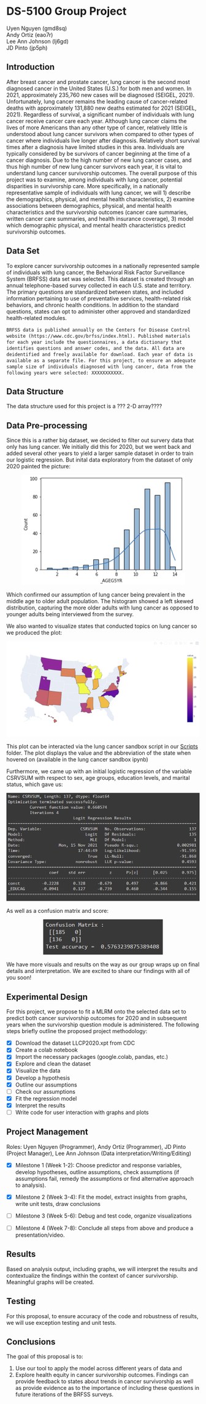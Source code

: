 # DS-5100 Group Project

Uyen Nguyen (gmd8sq) \
Andy Ortiz (eao7r) \
Lee Ann Johnson (lj6gd) \
JD Pinto (jp5ph)

## Introduction 
  After breast cancer and prostate cancer, lung cancer is the second most diagnosed cancer in the United States (U.S.) for both men and women. In 2021, approximately 235,760 new cases will be diagnosed (SEIGEL, 2021). Unfortunately, lung cancer remains the leading cause of cancer-related deaths with approximately 131,880 new deaths estimated for 2021 (SEIGEL, 2021). Regardless of survival, a significant number of individuals with lung cancer receive cancer care each year.
  Although lung cancer claims the lives of more Americans than any other type of cancer, relatively little is understood about lung cancer survivors when compared to other types of cancer where individuals live longer after diagnosis. Relatively short survival times after a diagnosis have limited studies in this area. Individuals are typically considered by be survivors of cancer beginning at the time of a cancer diagnosis. Due to the high number of new lung cancer cases, and thus high number of new lung cancer survivors each year, it is vital to understand lung cancer survivorship outcomes. 
  The overall purpose of this project was to examine, among individuals with lung cancer, potential disparities in survivorship care. More specifically, in a nationally representative sample of individuals with lung cancer, we will 1) describe the demographics, physical, and mental health characteristics, 2) examine associations between demographics, physical, and mental health characteristics and the survivorship outcomes (cancer care summaries, written cancer care summaries, and health insurance coverage), 3) model which demographic physical, and mental health characteristics predict survivorship outcomes. 


## Data Set
  To explore cancer survivorship outcomes in a nationally represented sample of individuals with lung cancer, the Behavioral Risk Factor Surveillance System (BRFSS) data set was selected. This dataset is created through an annual telephone-based survey collected in each U.S. state and territory. The primary questions are standardized between states, and included information pertaining to use of preventative services, health-related risk behaviors, and chronic health conditions. In addition to the standard questions, states can opt to administer other approved and standardized health-related modules. 
  
	BRFSS data is published annually on the Centers for Disease Control website (https://www.cdc.gov/brfss/index.html). Published materials for each year include the questionnaires, a data dictionary that identifies questions and answer codes, and the data. All data are deidentified and freely available for download. Each year of data is available as a separate file. For this project, to ensure an adequate sample size of individuals diagnosed with lung cancer, data from the following years were selected: XXXXXXXXXXX. 

## Data Structure
The data structure used for this project is a ??? 2-D array????

## Data Pre-processing

Since this is a rather big dataset, we decided to filter out survery data that only has lung cancer. We initially did this for 2020, but we went back and added several other years to yield a larger sample dataset in order to train our logistic regression. But inital data exploratory from the dataset of only 2020 painted the picture:

<p align="center">
  <img src="Images/hist.PNG">
</p>

Which confirmed our assumption of lung cancer being prevalent in the middle age to older adult population. The histogram showed a left skewed distribution, capturing the more older adults with lung cancer as opposed to younger adults being interviewed from the survey. 

We also wanted to visualize states that conducted topics on lung cancer so we produced the plot:

<p align="center">
  <img src="Images/states.PNG">
</p>

This plot can be interacted via the lung cancer sandbox script in our [Scripts](https://github.com/yoowhyeeen/DS-5100/tree/master/Scripts) folder. The plot displays the value and the abbreviation of the state when hovered on (available in the lung cancer sandbox ipynb) 

Furthermore, we came up with an initial logistic regression of the variable CSRVSUM with respect to sex, age groups, education levels, and marital status, which gave us:

<p align="center">
  <img src="Images/csrvsum wrt sex-age-edu-marital.PNG">
</p>

As well as a confusion matrix and score:

<p align="center">
  <img src="Images/cm%20csrvsum%20wrt%20sex-age-edu-marital.PNG">
</p>

We have more visuals and results on the way as our group wraps up on final details and interpretation. We are excited to share our findings with all of you soon!

## Experimental Design 
For this project, we propose to fit a MLRM onto the selected data set to predict both cancer survivorship outcomes for 2020 and in subsequent years when the survivorship question module is administered. The following steps briefly outline the proposed project methodology:

- [x] Download the dataset LLCP2020.xpt from CDC
- [x] Create a colab notebook 
- [x] Import the necessary packages (google.colab, pandas, etc.)
- [x] Explore and clean the dataset
- [x] Visualize the data
- [x] Develop a hypothesis
- [x] Outline our assumptions
- [ ] Check our assumptions
- [x] Fit the regression model
- [x] Interpret the results 
- [ ] Write code for user interaction with graphs and plots

## Project Management
Roles: Uyen Nguyen (Programmer), Andy Ortiz (Programmer), JD Pinto (Project Manager), Lee Ann Johnson (Data interpretation/Writing/Editing)

- [x] Milestone 1 (Week 1-2): Choose predictor and response variables, develop hypotheses, outline assumptions, check assumptions (if assumptions fail, remedy the assumptions or find alternative approach to analysis).  

- [x] Milestone 2 (Week 3-4): Fit the model, extract insights from graphs, write unit tests, draw conclusions  

- [ ] Milestone 3 (Week 5-6): Debug and test code, organize visualizations

- [ ] Milestone 4 (Week 7-8): Conclude all steps from above and produce a presentation/video. 

## Results
Based on analysis output, including graphs, we will interpret the results and contextualize the findings within the context of cancer survivorship. Meaningful graphs will be created.

## Testing 
For this proposal, to ensure accuracy of the code and robustness of results,  we will use exception testing and unit tests.

## Conclusions 
The goal of this proposal is to:

1. Use our tool to apply the model across different years of data and 
2. Explore health equity in cancer survivorship outcomes. Findings can provide feedback to states about trends in cancer survivorship as well as provide evidence as to the importance of including these questions in future iterations of the BRFSS surveys. 


